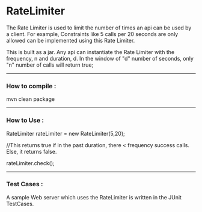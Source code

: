 # RateLimiter

The Rate Limiter is used to limit the number of times an api can be used by a client. 
For example, Constraints like 5 calls per 20 seconds are only allowed can be implemented using this Rate Limiter.

This is built as a jar. Any api can instantiate the Rate Limiter with the frequency, n and duration, d. 
In the window of "d" number of seconds, only "n" number of calls will return true;

------------------------------

### How to compile :

mvn clean package

------------------------------

### How to Use :

RateLimiter rateLimiter = new RateLimiter(5,20);

//This returns true if in the past duration, there < frequency success calls. Else, it returns false.

rateLimiter.check();

------------------------------

### Test Cases :

A sample Web server which uses the RateLimiter is written in the JUnit TestCases.


